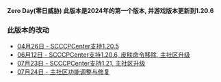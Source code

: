 **Zero Day(零日威胁) 此版本是2024年的第一个版本, 并游戏版本更新到1.20.6** 
  
### 此版本的改动
* [04月26日 - SCCCPCenter支持1.20.5](04-26)  
* [06月12日 - SCCCPCenter支持1.20.6, 皮肤命令移除, 主社区升级](06-12)  
* [07月23日 - SCCCPCenter支持1.21, 主社区升级](07-23)  
* [07月24日 - 主社区功能调整与修复](07-24)  
